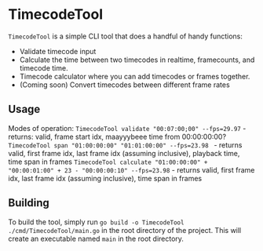 # TimecodeTool

`TimecodeTool` is a simple CLI tool that does a handful of handy functions:
- Validate timecode input
- Calculate the time between two timecodes in realtime, framecounts, and timecode time.
- Timecode calculator where you can add timecodes or frames together.
- (Coming soon) Convert timecodes between different frame rates

## Usage

Modes of operation:
`TimecodeTool validate "00:07:00;00" --fps=29.97` - returns: valid, frame start idx, maayyybeee time from 00:00:00:00?
`TimecodeTool span "01:00:00:00" "01:01:00:00" --fps=23.98 ` - returns valid, first frame idx, last frame idx (assuming inclusive), playback time, time span in frames
`TimecodeTool calculate "01:00:00:00" + "00:00:01:00" + 23 - "00:00:00:10" --fps=23.98` - returns valid, first frame idx, last frame idx (assuming inclusive), time span in frames

## Building

To build the tool, simply run `go build -o TimecodeTool ./cmd/TimecodeTool/main.go` in the root directory of the project. This will create an executable named `main` in the root directory.
